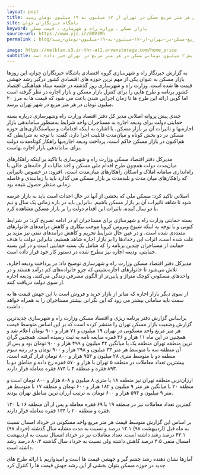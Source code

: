 ```yaml
---
layout: post
title: میانگین هر متر مربع مسکن در تهران از ۱۷ میلیون به ۱۹ میلیون تومان رسید
site: باشگاه خبرنگاران جوان
keyword: بازار مسکن ، وزارت راه و شهرسازی ، قیمت مسکن
source-url: https://www.yjc.ir/00V3Mh
permalink : blog/میانگین-هر-متر-مربع-مسکن-در-تهران-از-۱۷-میلیون-به-۱۹-میلیون-تومان-رسید.html

image: https://melkfax.s3.ir-thr-at1.arvanstorage.com/home_price
subtitle: دفتر اقتصاد مسکن وزارت راه و شهرسازی در جدیدترین گزارش خود از افزایش ۲ میلیون تومانی مسکن در هر متر مربع در تهران خبر داده است.
---
```

به گزارش خبرنگار راه و شهرسازی گروه اقتصادی باشگاه خبرنگاران جوان، این روزها بازار مسکن به عنوان یکی از مهم ترین حوزه های اقتصادی کشور درگیر رشد جهشی قیمت ها شده است. وزارت راه و شهرسازی روز گذشته در جلسه ستاد هماهنگی اقتصاد کشور برنامه و طرح هایی را برای کنترل بازار مسکن و بازار اجاره در نظر گرفته است اما گویی ارائه این طرح ها تا زمان اجرایی شدن باعث می شود که قیمت ها به مرز ۲۰ میلیون تومان در هر متر مربع در شهر تهران برسد.

چندی پیش پروانه اصلانی مدیر کل دفتر اقتصاد وزارت راه وشهرسازی درباره بسته حمایتی دولت برای ودیعه اجاره به مستاجران واجد شرایط به‌منظور ساماندهی بازار اجاره‌بها و تاثیرات آن بر بازار مسکن، با اشاره به اینکه اقدامات و سیاستگذاری‌های حوزه مسکن در دو بخش کوتاه و میان‌مدت قابلیت اجرا دارد، گفت: با توجه به شرایطی که هم‌اکنون در بازار مسکن حاکم است، پرداخت ودیعه اجاره‌‌بها راهکار کوتاه‌مدت دولت برای ساماندهی بازار اجاره‌ بهاست.

مدیرکل دفتر اقتصاد مسکن وزارت راه و شهرسازی با تاکید بر اینکه راهکارهای میان‌مدت دولت همچون طرح اقدام ملی مسکن و اخذ مالیات از خانه‌های خالی با راه‌اندازی سامانه املاک و اسکان راهکارهای میان‌مدت است، ‌ افزود: در خصوص تاثیراتی که راهکارهای میان مدت و بلندمدت بر بازار مسکن می گذارد باید با زمانبندی و فاصله زمانی منتظر حصول نتیجه بود.

اصلانی تاکید کرد: مسکن ملی که بخشی از آنها در حال احداث است باید به بازار عرضه شود تا شاهد تاثیرات آن بر بازار مسکن باشیم. بنابراین باید در بازه زمانی یک سال و نیم تا دو سال آینده، تاثیرات این اقدام دولت را بر بازار مسکن مشاهده کرد.

بسته حمایتی وزارت راه و شهرسازی برای مستاجران
او  در ادامه تصریح کرد: در شرایط کنونی و با توجه به اینکه شیوع ویروس کرونا موجب بیکاری و کاهش درآمدهای خانوارهای متعددی شده است، و در عین حال شرایط تحریم و کاهش درآمدهای نفتی نیز مزید بر علت شده است، اثرات این رخدادها را بر بازار اجاره شاهد هستیم. بنابراین دولت با هدف حمایت از مستاجران چندین برنامه را که شامل یک بسته حمایتی است و در این بسته حمایتی، ودیعه اجاره نیز مطرح شده در دستور کار خود قرار داده است.

مدیرکل دفتر اقتصاد مسکن وزارت راه و شهرسازی توضیح داد: در پرداخت ودیعه اجاره، تلاش می‌شود تا خانوارهای اجاره‌نشینی که جزو خانواده‌های کم‌ درآمد هستند و در واحدهای مسکونی کوچک‌ متراژ و پایین‌تر از الگوی مصرفی زندگی می‌کنند، ودیعه اجاره از سوی دولت دریافت کنند.

از سوی دیگر بازار اجاره که متاثر از بازار خرید و فروش است با این جهش قیمت ها به سمت نابه سامانی بیشتر می رود که این نگرانی بیشتر مستاجران را به همراه خواهد داشت .

براساس گزارش دفتر برنامه ریزی و اقتصاد مسکن وزارت راه و شهرسازی جدیدترین گزارش وضعیت بازار مسکن تهران را منتشر کرده است که بر این اساس متوسط قیمت هر متر مربع واحد مسکونی در تهران ۱۹ میلیون و ۷۱ هزار و ۹۰۰ تومان اعلام شد و همچنین در این ماه ۱۱ هزار و ۴۶ فقره مبایعه نامه به ثبت رسیده است.
همچنین گران‌ ترین منطقه تهران منطقه یک با میانگین ۴۲ میلیون و ۴۹۹ هزار و ۹۰۰ تومان بود و پس از آن منطقه سه با متوسط هر متر ۳۳ میلیون و ۲۹۸ هزار و ۹۰۰ تومان و در رتبه سوم منطقه دو با متوسط متری ۲۸ میلیون و ۹۵۴ هزار و ۸۰۰ تومان قرار گرفته است. بیشترین تعداد معاملات در منطقه ۵ تهران با هزار و ۵۷۰ فقره رخ داده و مناطق دو با ۸۹۳ فقره و منطقه ۴ با ۸۷۴ فقره معامله قرار دارند.

ارزان‌ترین منطقه تهران نیز منطقه ۱۸ با متری ۸ میلیون و ۸۰۸ هزار و ۸۰۰ تومان است و منطقه ۲۰ با میانگین هر متر ۹ میلیون و ۱۸۲ هزار و ۶۰۰ تومان و منطقه ۱۷ با متوسط هر متر ۹ میلیون و ۵۹۴ هزار و ۶۰۰ تومان به ترتیب ارزان‌ ترین مناطق تهران بودند.

کمترین تعداد معاملات نیز در منطقه ۱۹ با ۶۹ فقره معامله و پس از آن منطقه ۱۶ با ۱۲۰ فقره و منطقه ۲۰ با ۱۳۴ فقره معامله قرار دارند.

بر اساس این گزارش متوسط قیمت هر متر مربع واحد مسکونی در خرداد امسال نسبت به ماه قبل (اردیبهشت ۹۸) ۱۲.۱ درصد و نسبت به مدت مشابه سال گذشته (خرداد ۹۸) ۴۲.۱ درصد رشد داشته است.
تعداد معاملات نیز در خرداد امسال نسبت به اردیبهشت امسال منفی ۴.۵ درصد کاهش داشته ولی نسبت به خرداد سال گذشته ۸۰.۳ درصد رشد داشته است.

آمارها نشان دهنده رشد چشم گیر و جهشی قیمت ها است و امیدواریم با ارائه طرح های جدید در حوزه مسکن بتوان بخشی از این رشد جهش قیمت ها را کنترل کرد.